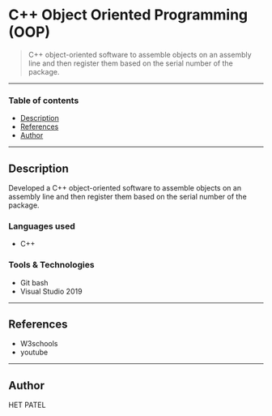 # C++ Object Oriented Programming (OOP)

> C++ object-oriented software to assemble objects on an assembly line and then register them based on the serial number of the package.
---
### Table of contents

- [Description](#description)
- [References](#references)
- [Author](#author)

---

## Description

Developed a C++ object-oriented software to assemble objects on an assembly line and then register them based on the serial number of the package.

### Languages used
- C++ 


### Tools & Technologies 
- Git bash
- Visual Studio 2019


---

## References
- W3schools
- youtube


---

## Author

HET PATEL






